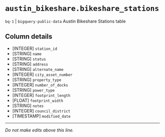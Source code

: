 # `austin_bikeshare.bikeshare_stations`
`bq-1` | `bigquery-public-data`
Austin Bikeshare Stations table

## Column details
* [INTEGER]   `station_id`
* [STRING]    `name`
* [STRING]    `status`
* [STRING]    `address`
* [STRING]    `alternate_name`
* [INTEGER]   `city_asset_number`
* [STRING]    `property_type`
* [INTEGER]   `number_of_docks`
* [STRING]    `power_type`
* [INTEGER]   `footprint_length`
* [FLOAT]     `footprint_width`
* [STRING]    `notes`
* [INTEGER]   `council_district`
* [TIMESTAMP] `modified_date`

-------------------------------------------------------------------------------
*Do not make edits above this line.*
